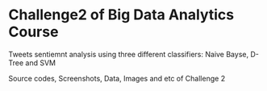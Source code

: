 Challenge2 of Big Data Analytics Course
==========
Tweets sentiemnt analysis using three different classifiers: Naive Bayse, D-Tree and SVM

Source codes, Screenshots, Data, Images and etc of Challenge 2
